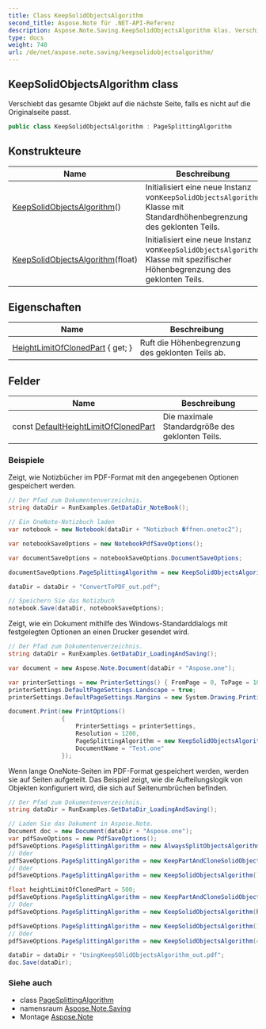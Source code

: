 ```yaml
---
title: Class KeepSolidObjectsAlgorithm
second_title: Aspose.Note für .NET-API-Referenz
description: Aspose.Note.Saving.KeepSolidObjectsAlgorithm klas. Verschiebt das gesamte Objekt auf die nächste Seite falls es nicht auf die Originalseite passt.
type: docs
weight: 740
url: /de/net/aspose.note.saving/keepsolidobjectsalgorithm/
---
```

## KeepSolidObjectsAlgorithm class

Verschiebt das gesamte Objekt auf die nächste Seite, falls es nicht auf die Originalseite passt.

```csharp
public class KeepSolidObjectsAlgorithm : PageSplittingAlgorithm
```

## Konstrukteure

| Name | Beschreibung |
| --- | --- |
| [KeepSolidObjectsAlgorithm](keepsolidobjectsalgorithm/#constructor)() | Initialisiert eine neue Instanz von`KeepSolidObjectsAlgorithm` Klasse mit Standardhöhenbegrenzung des geklonten Teils. |
| [KeepSolidObjectsAlgorithm](keepsolidobjectsalgorithm/#constructor_1)(float) | Initialisiert eine neue Instanz von`KeepSolidObjectsAlgorithm` Klasse mit spezifischer Höhenbegrenzung des geklonten Teils. |

## Eigenschaften

| Name | Beschreibung |
| --- | --- |
| [HeightLimitOfClonedPart](../../aspose.note.saving/keepsolidobjectsalgorithm/heightlimitofclonedpart/) { get; } | Ruft die Höhenbegrenzung des geklonten Teils ab. |

## Felder

| Name | Beschreibung |
| --- | --- |
| const [DefaultHeightLimitOfClonedPart](../../aspose.note.saving/keepsolidobjectsalgorithm/defaultheightlimitofclonedpart/) | Die maximale Standardgröße des geklonten Teils. |

### Beispiele

Zeigt, wie Notizbücher im PDF-Format mit den angegebenen Optionen gespeichert werden.

```csharp
// Der Pfad zum Dokumentenverzeichnis.
string dataDir = RunExamples.GetDataDir_NoteBook();

// Ein OneNote-Notizbuch laden
var notebook = new Notebook(dataDir + "Notizbuch �ffnen.onetoc2");

var notebookSaveOptions = new NotebookPdfSaveOptions();

var documentSaveOptions = notebookSaveOptions.DocumentSaveOptions;

documentSaveOptions.PageSplittingAlgorithm = new KeepSolidObjectsAlgorithm();

dataDir = dataDir + "ConvertToPDF_out.pdf";

// Speichern Sie das Notizbuch
notebook.Save(dataDir, notebookSaveOptions);
```

Zeigt, wie ein Dokument mithilfe des Windows-Standarddialogs mit festgelegten Optionen an einen Drucker gesendet wird.

```csharp
// Der Pfad zum Dokumentenverzeichnis.
string dataDir = RunExamples.GetDataDir_LoadingAndSaving();

var document = new Aspose.Note.Document(dataDir + "Aspose.one");

var printerSettings = new PrinterSettings() { FromPage = 0, ToPage = 10 };
printerSettings.DefaultPageSettings.Landscape = true;
printerSettings.DefaultPageSettings.Margins = new System.Drawing.Printing.Margins(50, 50, 150, 50);

document.Print(new PrintOptions()
               {
                   PrinterSettings = printerSettings,
                   Resolution = 1200,
                   PageSplittingAlgorithm = new KeepSolidObjectsAlgorithm(),
                   DocumentName = "Test.one"
               });
```

Wenn lange OneNote-Seiten im PDF-Format gespeichert werden, werden sie auf Seiten aufgeteilt. Das Beispiel zeigt, wie die Aufteilungslogik von Objekten konfiguriert wird, die sich auf Seitenumbrüchen befinden.

```csharp
// Der Pfad zum Dokumentenverzeichnis.
string dataDir = RunExamples.GetDataDir_LoadingAndSaving();

// Laden Sie das Dokument in Aspose.Note.
Document doc = new Document(dataDir + "Aspose.one");
var pdfSaveOptions = new PdfSaveOptions();
pdfSaveOptions.PageSplittingAlgorithm = new AlwaysSplitObjectsAlgorithm();
// Oder
pdfSaveOptions.PageSplittingAlgorithm = new KeepPartAndCloneSolidObjectToNextPageAlgorithm();
// Oder
pdfSaveOptions.PageSplittingAlgorithm = new KeepSolidObjectsAlgorithm();

float heightLimitOfClonedPart = 500;
pdfSaveOptions.PageSplittingAlgorithm = new KeepPartAndCloneSolidObjectToNextPageAlgorithm(heightLimitOfClonedPart);
// Oder
pdfSaveOptions.PageSplittingAlgorithm = new KeepSolidObjectsAlgorithm(heightLimitOfClonedPart);

pdfSaveOptions.PageSplittingAlgorithm = new KeepSolidObjectsAlgorithm(100);
// Oder
pdfSaveOptions.PageSplittingAlgorithm = new KeepSolidObjectsAlgorithm(400);

dataDir = dataDir + "UsingKeepSOlidObjectsAlgorithm_out.pdf";
doc.Save(dataDir);
```

### Siehe auch

* class [PageSplittingAlgorithm](../pagesplittingalgorithm/)
* namensraum [Aspose.Note.Saving](../../aspose.note.saving/)
* Montage [Aspose.Note](../../)



